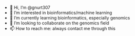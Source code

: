 - 👋 Hi, I’m @gnurt307
- 👀 I’m interested in bioinformatics/machine learning
- 🌱 I’m currently learning bioinformatics, especially genomics
- 💞️ I’m looking to collaborate on the genomics field 
- 📫 How to reach me: always contact me through this

<!---
gnurt307/gnurt307 is a ✨ special ✨ repository because its `README.md` (this file) appears on your GitHub profile.
You can click the Preview link to take a look at your changes.
--->
